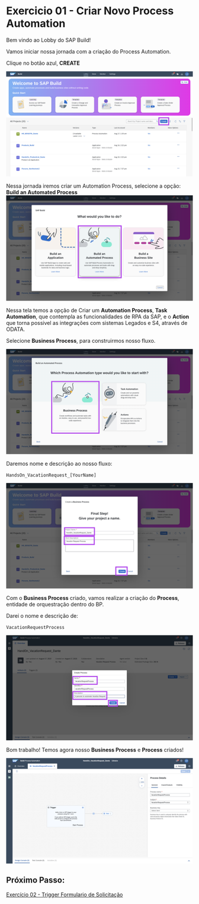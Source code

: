 # Exercicio 01 - Criar Novo Process Automation

Bem vindo ao Lobby do SAP Build!

Vamos iniciar nossa jornada com a criação do Process Automation.

Clique no botão azul, **CREATE**

![MDK](images/img1.png)

Nessa jornada iremos criar um Automation Process, selecione a opção:  **Build an Automated Process**
![MDK](images/img2.png)

Nessa tela temos a opção de Criar um __Automation Process__, __Task Automation__, que contempla as funcionalidades de RPA da SAP, e o __Action__ que torna possivel as integrações com sistemas Legados e S4, através de ODATA.

Selecione __Business Process__, para construirmos nosso fluxo.

![MDK](images/img3.png)

Daremos nome e descrição ao nosso fluxo:

```
HandsOn_VacationRequest_[YourName]
```
![MDK](images/img4.png)

Com o __Business Process__ criado, vamos realizar a criação do __Process__, entidade de orquestração dentro do BP.

Darei o nome e descrição de:
```
VacationRequestProcess
```
![MDK](images/img5.png)

Bom trabalho! Temos agora nosso __Business Process__ e __Process__ criados!

![MDK](images/img6.png)

## Próximo Passo:
[Exercício 02 - Trigger Formulario de Solicitação](/exercises/ex2/README.md)